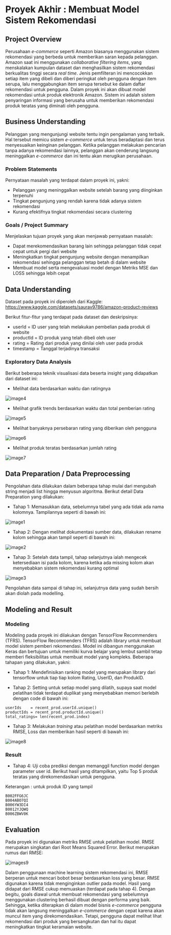 # Proyek Akhir : Membuat Model Sistem Rekomendasi

## Project Overview
Perusahaan *e-commerce* seperti Amazon biasanya menggunakan sistem rekomendasi yang berbeda untuk memberikan saran kepada pelanggan. Amazon saat ini menggunakan *collaborative filtering items*, yang menskalakan kumpulan dataset dan menghasilkan sistem rekomendasi berkualitas tinggi secara *real time*. Jenis pemfilteran ini mencocokkan setiap item yang dibeli dan diberi peringkat oleh pengguna dengan item serupa, lalu menggabungkan item serupa tersebut ke dalam daftar rekomendasi untuk pengguna. Dalam proyek ini akan dibuat model rekomendasi untuk produk elektronik Amazon. Sistem ini adalah sistem penyaringan informasi yang berusaha untuk memberikan rekomendasi produk teratas yang diminati oleh pengguna.

## Business Understanding
Pelanggan yang mengunjungi website tentu ingin pengalaman yang terbaik. Hal tersebut memicu sistem *e-commerce* untuk terus beradaptasi dan terus menyesuaikan keinginan pelanggan. Ketika pelanggan melakukan pencarian tanpa adanya rekomendasi lainnya, pelanggan akan cenderung langsung meninggalkan *e-commerce* dan ini tentu akan merugikan perusahaan.

### Problem Statements
Pernyataan masalah yang terdapat dalam proyek ini, yakni:
- Pelanggan yang meninggalkan website setelah barang yang diinginkan terpenuhi
- Tingkat pengunjung yang rendah karena tidak adanya sistem rekomendasi
- Kurang efektifnya tingkat rekomendasi secara clustering

### Goals / Project Summary
Menjelaskan tujuan proyek yang akan menjawab pernyataan masalah:
- Dapat merekomendasikan barang lain sehingga pelanggan tidak cepat cepat untuk pergi dari website
- Meningkatkan tingkat pengunjung website dengan menampilkan rekomendasi sehingga pelanggan tetap betah di dalam website
- Membuat model serta mengevaluasi model dengan Metriks MSE dan LOSS sehingga lebih cepat

## Data Understanding
Dataset pada proyek ini diperoleh dari Kaggle: https://www.kaggle.com/datasets/saurav9786/amazon-product-reviews

Berikut fitur-fitur yang terdapat pada dataset dan deskripsinya:
- userId = ID user yang telah melakukan pembelian pada produk di website
- productId = ID produk yang telah dibeli oleh user
- rating = Rating dari produk yang dinilai oleh user pada produk
- timestamp = Tanggal terjadinya transaksi

### Exploratory Data Analysis
Berikut beberapa teknik visualisasi data beserta insight yang didapatkan dari dataset ini:

- Melihat data berdasarkan waktu dan ratingnya

![image4](https://user-images.githubusercontent.com/99348807/204231808-2f99cf39-c3a5-41a7-8aca-1f2ce980c9b2.jpg)

- Melihat grafik trends berdasarkan waktu dan total pemberian rating

![image5](https://user-images.githubusercontent.com/99348807/204231811-8be61473-0243-4570-bfd3-2f58419ea4fd.jpg)

- Melihat banyaknya persebaran rating yang diberikan oleh pengguna

![image6](https://user-images.githubusercontent.com/99348807/204231812-00cebaf3-c54e-4279-b754-38820ddaf898.jpg)

- Melihat produk teratas berdasarkan jumlah rating

![image7](https://user-images.githubusercontent.com/99348807/204231813-23da8b20-b92a-4ff1-b411-8802c7eb99cd.jpg)

## Data Preparation / Data Preprocessing
Pengolahan data dilakukan dalam beberapa tahap mulai dari mengubah string menjadi list hingga menyusun algoritma. Berikut detail Data Preparation yang dilakukan:
- Tahap 1: Memasukkan data, sebelumnya tabel yang ada tidak ada nama kolomnya. Tampilannya seperti di bawah ini:

![image1](https://user-images.githubusercontent.com/99348807/204231793-5465cf37-63c2-4860-ac40-2e0f5bdcb349.jpg)

- Tahap 2: Dengan melihat dokumentasi sumber data, dilakukan rename kolom sehingga akan tampil seperti di bawah ini:

![image2](https://user-images.githubusercontent.com/99348807/204231802-59ab79f6-911e-4508-9545-d2772eaba912.jpg)

- Tahap 3: Setelah data tampil, tahap selanjutnya ialah mengecek ketersediaan isi pada kolom, karena ketika ada missing kolom akan menyebabkan sistem rekomendasi kurang optimal

![image3](https://user-images.githubusercontent.com/99348807/204231806-f1829b43-7355-4fd4-9c0e-087b13275c63.jpg)

Pengolahan data sampai di tahap ini, selanjutnya data yang sudah bersih akan diolah pada modelling.

## Modeling and Result
### Modeling
Modeling pada proyek ini dilakukan dengan TensorFlow Recommenders (TFRS). TensorFlow Recommenders (TFRS) adalah library untuk membuat model sistem pemberi rekomendasi. Model ini dibangun menggunakan Keras dan bertujuan untuk memiliki kurva belajar yang lembut sambil tetap memberi fleksibilitas untuk membuat model yang kompleks. Beberapa tahapan yang dilakukan, yakni:
- Tahap 1: Mendefinisikan ranking model yang merupakan library dari tensorflow untuk tiap tiap kolom Rating, UserID, dan ProdukID.

- Tahap 2: Setting untuk setiap model yang dilatih, supaya saat model pelatihan tidak terdapat duplikat yang menyebabkan memori berlebih dengan code di bawah ini:
```
userIds    = recent_prod.userId.unique()
productIds = recent_prod.productId.unique()
total_ratings= len(recent_prod.index)
```
- Tahap 3: Melakukan *training* atau pelatihan model berdasarkan metriks RMSE, Loss dan memberikan hasil seperti di bawah ini:

![image8](https://user-images.githubusercontent.com/99348807/204238920-398a96f5-d7b3-4a02-acd0-8fc9fc251640.jpg)

### Result
- Tahap 4: Uji coba prediksi dengan memanggil function model dengan parameter user id. Berikut hasil yang ditampilkan, yaitu Top 5 produk teratas yang direkomendasikan untuk pengguna.

Keterangan : untuk produk ID yang tampil
```
B002FFG6JC
B004ABO7QI
B006YW3DI4
B0012YJQWQ
B006ZBWV0K
```

## Evaluation
Pada proyek ini digunakan metriks RMSE untuk pelatihan model. RMSE merupakan singkatan dari Root Means Squared Error. Berikut merupakan rumus dari RMSE: 

![images9](https://user-images.githubusercontent.com/99348807/204239677-f7d933c3-6815-4a03-b512-62ed2a4660dc.png)

Dalam penggunaan machine learning sistem rekomendasi ini, RMSE berperan untuk mencari bobot besar berdasarkan loss yang besar. RMSE digunakan karena tidak menginginkan outlier pada model. Hasil yang didapat dari RMSE cukup memuaskan (terdapat pada tahap 4). Dengan begitu, goals diawal untuk membuat rekomendasi yang sebelumnya menggunakan clustering berhasil dibuat dengan performa yang baik. Sehingga, ketika diterapkan di dalam model bisnis *e-commerce* pengguna tidak akan langsung meninggalkan *e-commerce* dengan cepat karena akan muncul item yang direkomendasikan. Tetapi, pengguna dapat melihat lihat rekomendasi dari produk yang bersangkutan dan hal itu dapat meningkatkan tingkat keramaian website.
